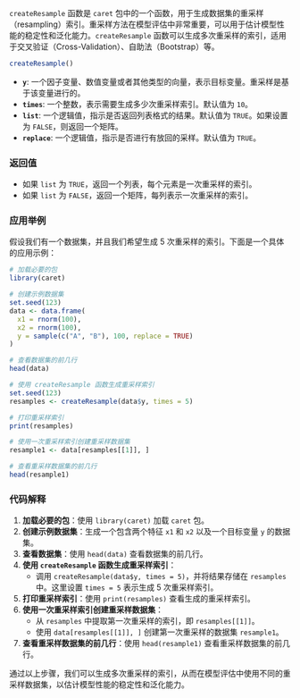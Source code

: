 `createResample` 函数是 `caret` 包中的一个函数，用于生成数据集的重采样（resampling）索引。重采样方法在模型评估中非常重要，可以用于估计模型性能的稳定性和泛化能力。`createResample` 函数可以生成多次重采样的索引，适用于交叉验证（Cross-Validation）、自助法（Bootstrap）等。

```R
createResample()
```

- **`y`**: 一个因子变量、数值变量或者其他类型的向量，表示目标变量。重采样是基于该变量进行的。
- **`times`**: 一个整数，表示需要生成多少次重采样索引。默认值为 `10`。
- **`list`**: 一个逻辑值，指示是否返回列表格式的结果。默认值为 `TRUE`。如果设置为 `FALSE`，则返回一个矩阵。
- **`replace`**: 一个逻辑值，指示是否进行有放回的采样。默认值为 `TRUE`。

### 返回值

- 如果 `list` 为 `TRUE`，返回一个列表，每个元素是一次重采样的索引。
- 如果 `list` 为 `FALSE`，返回一个矩阵，每列表示一次重采样的索引。

### 应用举例

假设我们有一个数据集，并且我们希望生成 5 次重采样的索引。下面是一个具体的应用示例：

```r
# 加载必要的包
library(caret)

# 创建示例数据集
set.seed(123)
data <- data.frame(
  x1 = rnorm(100),
  x2 = rnorm(100),
  y = sample(c("A", "B"), 100, replace = TRUE)
)

# 查看数据集的前几行
head(data)

# 使用 createResample 函数生成重采样索引
set.seed(123)
resamples <- createResample(data$y, times = 5)

# 打印重采样索引
print(resamples)

# 使用一次重采样索引创建重采样数据集
resample1 <- data[resamples[[1]], ]

# 查看重采样数据集的前几行
head(resample1)
```

### 代码解释

1. **加载必要的包**：使用 `library(caret)` 加载 `caret` 包。
2. **创建示例数据集**：生成一个包含两个特征 `x1` 和 `x2` 以及一个目标变量 `y` 的数据集。
3. **查看数据集**：使用 `head(data)` 查看数据集的前几行。
4. **使用 `createResample` 函数生成重采样索引**：
    - 调用 `createResample(data$y, times = 5)`，并将结果存储在 `resamples` 中。这里设置 `times = 5` 表示生成 5 次重采样索引。
5. **打印重采样索引**：使用 `print(resamples)` 查看生成的重采样索引。
6. **使用一次重采样索引创建重采样数据集**：
    - 从 `resamples` 中提取第一次重采样的索引，即 `resamples[[1]]`。
    - 使用 `data[resamples[[1]], ]` 创建第一次重采样的数据集 `resample1`。
7. **查看重采样数据集的前几行**：使用 `head(resample1)` 查看重采样数据集的前几行。

通过以上步骤，我们可以生成多次重采样的索引，从而在模型评估中使用不同的重采样数据集，以估计模型性能的稳定性和泛化能力。